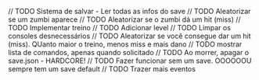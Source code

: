 // TODO Sistema de salvar - Ler todas as infos do save
// TODO Aleatorizar se um zumbi aparece
// TODO Aleatorizar se o zumbi dá um hit (miss)
// TODO Implementar treino
// TODO Adicionar level
// TODO Limpar os consoles desnecessários
// TODO Aleatorizar se você consegue dar um hit (miss). QUanto maior o treino, menos miss e mais dano
// TODO mostrar lista de comandos, apenas quando solicitado
// TODO Ao morrer, apagar o save.json - HARDCORE!
// TODO Fazer funcionar sem um save. OOOOOOU sempre tem um save default
// TODO Trazer mais eventos

